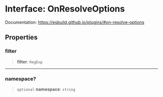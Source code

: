 # Interface: OnResolveOptions

Documentation: https://esbuild.github.io/plugins/#on-resolve-options

## Properties

### filter

> **filter**: `RegExp`

***

### namespace?

> `optional` **namespace**: `string`
